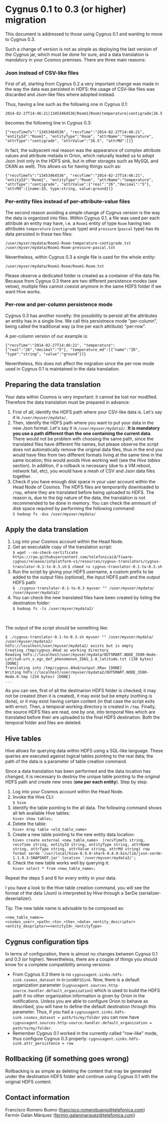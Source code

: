 # Cygnus 0.1 to 0.3 (or higher) migration

This document is addressed to those using Cygnus 0.1 and wanting to move to Cygnus 0.3.

Such a change of version is not as simple as deploying the last version of the Cygnus jar, which must be done for sure, and a data translation is mandatory in your Cosmos premises. There are three main reasons:

### Json instead of CSV-like files

First of all, starting from Cygnus 0.2 a very important change was made in the way the data was persisted in HDFS: the usage of CSV-like files was discarded and Json-like files where adopted instead.

Thus, having a line such as the following one in Cygnus 0.1:

    2014-02-27T14:46:21|13453464536|Room1|Room|temperature|centigrade|26.5

becomes the following line in Cygnus 0.3:

    {"recvTimeTs":"13453464536", "recvTime":"2014-02-27T14:46:21", "entityId":"Room1", "entityType":"Room", "attrName":"temperature", "attrType":"centigrade", "attrValue":"26.5", "attrMd":[]}

In fact, the subyacent real reason was the appearance of complex attribute values and attribute metada in Orion, which naturally leaded us to adopt Json (not only in the HDFS sink, but in other storages such as MySQL and CKAN as well). This allows us for having things such as:

    {"recvTimeTs":"13453464536", "recvTime":"2014-02-27T14:46:21", "entityId":"Room1", "entityType":"Room", "attrName":"temperature", "attrType":"centigrade", "attrValue":{"real":"26","decimal":"5"}, "attrMd":[{name:ID, type:string, value:ground}]}

### Per-entity files instead of per-attribute-value files

The second reason avoiding a simple change of Cygnus version is the way the data is organized into files. Within Cygnus 0.1, a file was used per each attribute an entity may have, i.e. a `Room1`  entity of type `Room` having two attributes `temperature` (`centigrade` type) and `pressure` (`pascal` type) has its data persisted in these two files:

    /user/myser/mydata/Room1-Room-temperature-centigrade.txt
    /user/myser/mydata/Room1-Room-pressure-pascal.txt

Nevertheless, within Cygnus 0.3 a single file is used for the whole entity:

    /user/myser/mydata/Room1-Room/Room1-Room.txt

Please observe a dedicated folder is created as a container of the data file. Because from Cygnus 0.3 there are two different persistence modes (see velow), multiple files cannot coexist anymore in the same HDFS folder if we want Hive works. 

### Per-row and per-column persistence mode

Cygnus 0.3 has another novelty: the possibility to persist all the attributes an entity has in a single line. We call this persistnece mode "per-column", being called the traditional way (a line per each attribute) "per-row".

A per-column version of our example is:

    {"recvTime":"2014-02-27T14:46:21", "temperature":{"real":"26","decimal":"5"}, "temperature_md":[{"name":"ID", "type":"string", "value":"ground"}]}

Nevertheless, this does not affect the migration since the per-row mode used in Cygnus 0.1 is maintained in the data translation.

## Preparing the data translation

Your data within Cosmos is very important: it cannot be lost nor modified. Therefore the data translation must be prepared in advance:

1. First of all, identify the HDFS path where your CSV-like data is. Let's say it is `/user/myuser/mydata/`. 
2. Then, identify the HDFS path where you want to put your data in the new Json format. Let's say it is `/user/myuser/mydata2/`. <b>It is mandatory you use a path different than the one containing the current data</b>. There would not be problem with choosing the same path, since the translated files have different file names, but please observe the script does not automatically remove the original data files, thus in the end you would have files from two different formats living at the same time in the same location; this would avoids Hive working well (see the <i>Hive tables</i> section). In addition, if a rollback is necessary (due to a VM reboot, network fail, etc), you would have a mesh of CSV and Json data files together.
3. Check if you have enough disk space in your user account within the Head Node of Cosmos. The HDFS files are temporarilly downloaded to `/tmp`, where they are translated before being uploaded to HDFS. The reason is, due to the <i>big</i> nature of the data, the translation is not recommended to be done in memory. You can check the ammount of disk space required by performing the following command:<br>
`S hadoop fs -dus /user/myuser/mydata/`  

## Apply the data translation

1. Log into your Cosmos account within the Head Node.
2. Get an executable copy of the translation script:<br>
`$ wget --no-check-certificate https://raw.githubusercontent.com/telefonicaid/fiware-cygnus/release/iotplatform-v1/resources/cygnus-translators/cygnus-translator-0.1-to-0.3.sh`
`$ chmod +x cygnus-translator-0.1-to-0.3.sh`
3. Run the script by giving your HDFS username, a custom prefix to be added to the output files (optional), the input HDFS path and the output HDFS path:<br>
`$ ./cygnus-translator-0.1-to-0.3 myuser "" /user/myuser/mydata/ /user/myuser/mydata2/`
4. You can check the new translated files have been created by listing the destination folder:<br>
`$ hadoop fs -ls /user/myser/mydata2/`
<br>

The output of the script should be something like:

    $ ./cygnus-translator-0.1-to-0.3.sh myuser "" /user/myuser/mydata/ /user/myuser/mydata2/
    hdfs://localhost/user/myuser/mydata2/ exists but is empty
    Creating /tmp/cygnus.4Hud as working directory
    Reading hdfs://localhost/user/myuser/mydata/OUTSMART.NODE_3500-Node-Latitud-urn_x_ogc_def_phenomenon_IDAS_1.0_latitude.txt (130 bytes) [DONE]
    Translating into /tmp/cygnus.4Hud/output.XRav [DONE]
    Writing hdfs://localhost/user/myuser/mydata2/OUTSMART.NODE_3500-Node.0.tmp (234 bytes) [DONE]
    ...

As you can see, first of all the destinarion HDFS folder is checked; it may not be created (then it is created), it may exist but be empty (nothing is done), or it may exist having certain content (in that case the script exits with error). Then, a temporal working directory is created in `/tmp`. Finally, the source HDFS files are read, one by one, into temporal files which are translated before their are uploaded to the final HDFS destination. Both the temporal folder and files are deleted.

## Hive tables

Hive allows for querying data within HDFS using a SQL-like language. These queries are executed against logical tables pointing to the real data; the path of the data is a parameter of table creation command.

Since a data translation has been performed and the data location has changed, it is necessary to destroy the unique table pointing to the original HDFS path and create new ones (<b>one per each entity</b>). Step by step:

1. Log into your Cosmos account within the Head Node.
2. Invoke the Hive CLI:<br>
`$ hive`
3. Identify the table pointing to the all data. The following command shows all teh available Hive tables:<br>
`hive> show tables;`
4. Delete the table:<br>
`hive> drop table <old_table_name>`
5. Create a new table pointing to the new entity data location:<br>
`hive> create external <new_table_name>  (recvTimeTs string, recvTime string, entityId string, entityType string, attrName string, attrType string, attrValue string, attrMd string) row format serde '/usr/local/hive-0.9.0-shark-0.8.0-bin/lib/json-serde-1.1.9.3-SNAPSHOT.jar' location '/user/myuser/mydata2/';`
6. Check the new table works well by querying it:<br>
`hive> select * from <new_table_name>;`

Repeat the steps 5 and 6 for every entity in your data.

I you have a look to the Hive table creation command, you will see the format of the data (Json) is interpreted by Hive through a SerDe (serializer-deserializer).

Tip: The new table name is advisable to be composed as:

    <new_table_name>=<cosmos_user>_<path>_<to>_<the>_<data>_<entity_descriptor>
    <entity_despriptor>=<entityId>_<entityType>

## Cygnus configuration tips

In terms of configuration, there is almost no changes between Cygnus 0.1 and 0.3 (or higher). Nevertheless, there are a couple of things you should know for a complete compatibility among versions:

* From Cygnus 0.3 there is no `cygnusagent.sinks.hdfs-sink.cosmos_dataset` in `OrionHDFSSink`. Now, there is a default organization parameter (`cygnusagent.sources.http-source.handler.default_organization`) which is used to build the HDFS path if no other organization information is given by Orion in the notifications. Unless you are able to configure Orion to behave as described, you will have to define the default destination through this parameter. Thus, if you had a `cygnusagent.sinks.hdfs-sink.cosmos_dataset = path/to/my/folder` you can now have `cygnusagent.sources.http-source.handler.default_organization = path/to/my/folder`.
* Remember Cygnus 0.1 worked in the currently called "row-like" mode, thus configure Cygnus 0.3 properly: `cygnusagent.sinks.hdfs-sink.attr_persistence = row`

## Rollbacking (if something goes wrong)

Rollbacking is as simple as deleting the content that may be generated under the destination HDFS folder and continue using Cygnus 0.1 with the original HDFS content. 

## Contact information

Francisco Romero Bueno (francisco.romerobueno@telefonica.com)
<br>
Fermín Galán Márquez (fermin.galanmarquez@telefonica.com)
